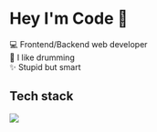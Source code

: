 # Hey I'm Code 👋
<div>💻 Frontend/Backend web developer</div>
<div>🥁 I like drumming</div>
<div>✨ Stupid but smart</div>

## Tech stack

<a href="https://skillicons.dev">
  <img src="https://skillicons.dev/icons?i=ts,js,css,html,react,electron,php,java,py,godot,lua" />
</a>
